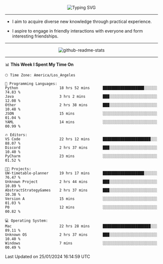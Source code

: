 <p align="center">
  <img src="https://readme-typing-svg.demolab.com?font=Fira+Code&weight=500&size=32&duration=2500&pause=1600&center=true&vCenter=true&random=false&width=1024&height=64&lines=Hi+there+%F0%9F%91%8B;I'm+delighted+you+could+make+it+here+%F0%9F%8E%89;I'm+Harry%2C+a+college+student+still+finding+my+way" alt="Typing SVG" />
</p>


---


- I aim to acquire diverse new knowledge through practical experience.

- I aspire to engage in friendly interactions with everyone and form interesting friendships.


---


<p align="center">
  <img src="https://github-readme-stats.vercel.app/api?username=Harry-Jing&show_icons=true" alt="github-readme-stats"/>
</p>


---

<!--START_SECTION:waka-->
📊 **This Week I Spent My Time On** 

```text
🕑︎ Time Zone: America/Los_Angeles

💬 Programming Languages: 
Python                   18 hrs 52 mins      ███████████████████░░░░░░   74.83 % 
Java                     3 hrs 2 mins        ███░░░░░░░░░░░░░░░░░░░░░░   12.08 % 
Other                    2 hrs 38 mins       ███░░░░░░░░░░░░░░░░░░░░░░   10.48 % 
JSON                     15 mins             ░░░░░░░░░░░░░░░░░░░░░░░░░   01.04 % 
YAML                     14 mins             ░░░░░░░░░░░░░░░░░░░░░░░░░   00.99 % 

🔥 Editors: 
VS Code                  22 hrs 12 mins      ██████████████████████░░░   88.07 % 
Discord                  2 hrs 37 mins       ███░░░░░░░░░░░░░░░░░░░░░░   10.40 % 
PyCharm                  23 mins             ░░░░░░░░░░░░░░░░░░░░░░░░░   01.52 % 

🐱‍💻 Projects: 
UW-timetable-planner     19 hrs 17 mins      ███████████████████░░░░░░   76.47 % 
Unknown Project          2 hrs 44 mins       ███░░░░░░░░░░░░░░░░░░░░░░   10.89 % 
AbstractStrategyGames    2 hrs 37 mins       ███░░░░░░░░░░░░░░░░░░░░░░   10.38 % 
Version A                15 mins             ░░░░░░░░░░░░░░░░░░░░░░░░░   01.03 % 
P0                       12 mins             ░░░░░░░░░░░░░░░░░░░░░░░░░   00.82 % 

💻 Operating System: 
Mac                      22 hrs 28 mins      ██████████████████████░░░   89.11 % 
Unknown OS               2 hrs 37 mins       ███░░░░░░░░░░░░░░░░░░░░░░   10.40 % 
Windows                  7 mins              ░░░░░░░░░░░░░░░░░░░░░░░░░   00.49 % 
```


 Last Updated on 25/01/2024 16:14:59 UTC
<!--END_SECTION:waka-->
